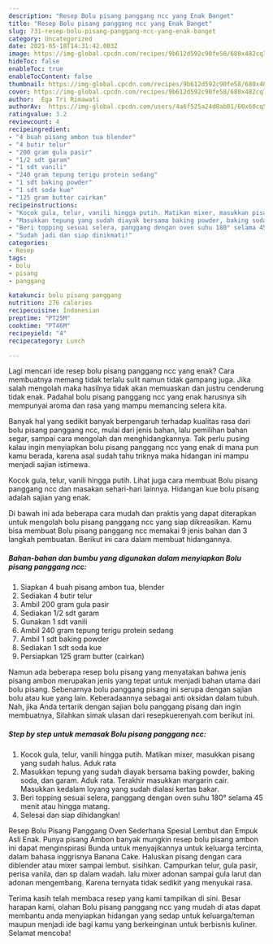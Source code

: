 ```yaml
---
description: "Resep Bolu pisang panggang ncc yang Enak Banget"
title: "Resep Bolu pisang panggang ncc yang Enak Banget"
slug: 731-resep-bolu-pisang-panggang-ncc-yang-enak-banget
category: Uncategorized
date: 2021-05-18T14:31:42.003Z
image: https://img-global.cpcdn.com/recipes/9b612d592c90fe58/680x482cq70/bolu-pisang-panggang-ncc-foto-resep-utama.jpg
hideToc: false
enableToc: true
enableTocContent: false
thumbnail: https://img-global.cpcdn.com/recipes/9b612d592c90fe58/680x482cq70/bolu-pisang-panggang-ncc-foto-resep-utama.jpg
cover: https://img-global.cpcdn.com/recipes/9b612d592c90fe58/680x482cq70/bolu-pisang-panggang-ncc-foto-resep-utama.jpg
author:  Ega Tri Rimawati
authorAv:  https://img-global.cpcdn.com/users/4a6f525a24d8ab01/60x60cq50/avatar.jpg
ratingvalue: 3.2
reviewcount: 4
recipeingredient:
- "4 buah pisang ambon tua blender"
- "4 butir telur"
- "200 gram gula pasir"
- "1/2 sdt garam"
- "1 sdt vanili"
- "240 gram tepung terigu protein sedang"
- "1 sdt baking powder"
- "1 sdt soda kue"
- "125 gram butter cairkan"
recipeinstructions:
- "Kocok gula, telur, vanili hingga putih. Matikan mixer, masukkan pisang yang sudah halus. Aduk rata"
- "Masukkan tepung yang sudah diayak bersama baking powder, baking soda, dan garam. Aduk rata. Terakhir masukkan margarin cair. Masukkan kedalam loyang yang sudah dialasi kertas bakar."
- "Beri topping sesuai selera, panggang dengan oven suhu 180° selama 45 menit atau hingga matang."
- "Sudah jadi dan siap dinikmati!"
categories:
- Resep
tags:
- bolu
- pisang
- panggang

katakunci: bolu pisang panggang 
nutrition: 276 calories
recipecuisine: Indonesian
preptime: "PT25M"
cooktime: "PT46M"
recipeyield: "4"
recipecategory: Lunch

---
```



Lagi mencari ide resep bolu pisang panggang ncc yang enak? Cara membuatnya memang tidak terlalu sulit namun tidak gampang juga. Jika salah mengolah maka hasilnya tidak akan memuaskan dan justru cenderung tidak enak. Padahal bolu pisang panggang ncc yang enak harusnya sih mempunyai aroma dan rasa yang mampu memancing selera kita.


Banyak hal yang sedikit banyak berpengaruh terhadap kualitas rasa dari bolu pisang panggang ncc, mulai dari jenis bahan, lalu pemilihan bahan segar, sampai cara mengolah dan menghidangkannya. Tak perlu pusing kalau ingin menyiapkan bolu pisang panggang ncc yang enak di mana pun kamu berada, karena asal sudah tahu triknya maka hidangan ini mampu menjadi sajian istimewa.

Kocok gula, telur, vanili hingga putih. Lihat juga cara membuat Bolu pisang panggang ncc dan masakan sehari-hari lainnya. Hidangan kue bolu pisang adalah sajian yang enak.


Di bawah ini ada beberapa cara mudah dan praktis yang dapat diterapkan untuk mengolah bolu pisang panggang ncc yang siap dikreasikan. Kamu bisa membuat Bolu pisang panggang ncc memakai 9 jenis bahan dan 3 langkah pembuatan. Berikut ini cara dalam membuat hidangannya.

<!--inarticleads1-->

##### Bahan-bahan dan bumbu yang digunakan dalam menyiapkan Bolu pisang panggang ncc:

1. Siapkan 4 buah pisang ambon tua, blender
1. Sediakan 4 butir telur
1. Ambil 200 gram gula pasir
1. Sediakan 1/2 sdt garam
1. Gunakan 1 sdt vanili
1. Ambil 240 gram tepung terigu protein sedang
1. Ambil 1 sdt baking powder
1. Sediakan 1 sdt soda kue
1. Persiapkan 125 gram butter (cairkan)


Namun ada beberapa resep bolu pisang yang menyatakan bahwa jenis pisang ambon merupakan jenis yang tepat untuk menjadi bahan utama dari bolu pisang. Sebenarnya bolu panggang pisang ini serupa dengan sajian bolu atau kue yang lain. Keberadaannya sebagai anti oksidan dalam tubuh. Nah, jika Anda tertarik dengan sajian bolu panggang pisang dan ingin membuatnya, Silahkan simak ulasan dari resepkuerenyah.com berikut ini. 

<!--inarticleads2-->

##### Step by step untuk memasak Bolu pisang panggang ncc:

1. Kocok gula, telur, vanili hingga putih. Matikan mixer, masukkan pisang yang sudah halus. Aduk rata
1. Masukkan tepung yang sudah diayak bersama baking powder, baking soda, dan garam. Aduk rata. Terakhir masukkan margarin cair. Masukkan kedalam loyang yang sudah dialasi kertas bakar.
1. Beri topping sesuai selera, panggang dengan oven suhu 180° selama 45 menit atau hingga matang.
1. Selesai dan siap dihidangkan!

Resep Bolu Pisang Panggang Oven Sederhana Spesial Lembut dan Empuk Asli Enak. Punya pisang Ambon banyak mungkin resep bolu pisang ambon ini dapat menginspirasi Bunda untuk menyajikannya untuk keluarga tercinta, dalam bahasa inggrisnya Banana Cake. Haluskan pisang dengan cara diblender atau mixer sampai lembut. sisihkan. Campurkan telur, gula pasir, perisa vanila, dan sp dalam wadah. lalu mixer adonan sampai gula larut dan adonan mengembang. Karena ternyata tidak sedikit yang menyukai rasa. 

Terima kasih telah membaca resep yang kami tampilkan di sini. Besar harapan kami, olahan Bolu pisang panggang ncc yang mudah di atas dapat membantu anda menyiapkan hidangan yang sedap untuk keluarga/teman maupun menjadi ide bagi kamu yang berkeinginan untuk berbisnis kuliner. Selamat mencoba!
